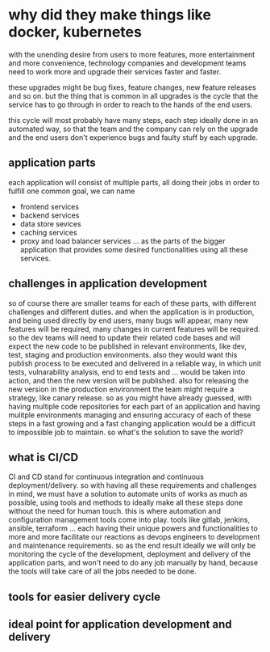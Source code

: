 
# why did they make things like docker, kubernetes

with the unending desire from users to more features, more entertainment and more convenience, technology companies and development teams need to work more and upgrade their services faster and faster.

these upgrades might be bug fixes, feature changes, new feature releases and so on. but the thing that is common in all upgrades is the cycle that the service has to go through in order to reach to the hands of the end users.

this cycle will most probably have many steps, each step ideally done in an automated way, so that the team and the company can rely on the upgrade and the end users don't experience bugs and faulty stuff by each upgrade.


## application parts

each application will consist of multiple parts, all doing their jobs in order to fulfill one common goal, we can name 
- frontend services
- backend services
- data store sevices
- caching services
- proxy and load balancer services
...
as the parts of the bigger application that provides some desired functionalities using all these services.


## challenges in application development

so of course there are smaller teams for each of these parts, with different challenges and different duties. and when the application is in production, and being used directly by end users, many bugs will appear, many new features will be required, many changes in current features will be required. so the dev teams will need to update their related code bases and will expect the new code to be published in relevant environments, like dev, test, staging and production environments. also they would want this publish process to be executed and delivered in a reliable way, in which unit tests, vulnarability analysis, end to end tests and ... would be taken into action, and then the new version will be published.
also for releasing the new version in the production environment the team might require a strategy, like canary release.
so as you might have already guessed, with having multiple code repositories for each part of an application and having mulitple environments managing and ensuring accuracy of each of these steps in a fast growing and a fast changing application would be a difficult to impossible job to maintain.
so what's the solution to save the world?


## what is CI/CD

CI and CD stand for continuous integration and continuous deployment/delivery. so with having all these requirements and challenges in mind, we must have a solution to automate units of works as much as possible, using tools and methods to ideally make all these steps done without the need for human touch.
this is where automation and configuration management tools come into play.
tools like gitlab, jenkins, ansible, terraform ...
each having their unique powers and functionalities to more and more facilitate our reactions as devops engineers to development and maintenance requirements. so as the end result ideally we will only be monitoring the cycle of the development, deployment and delivery of the application parts, and won't need to do any job manually by hand, because the tools will take care of all the jobs needed to be done.


## tools for easier delivery cycle

## ideal point for application development and delivery

